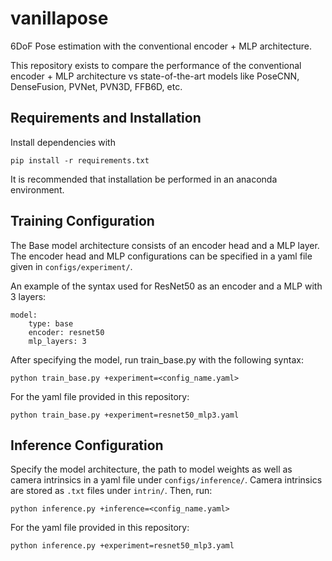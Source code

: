 # vanillapose
6DoF Pose estimation with the conventional encoder + MLP architecture.

This repository exists to compare the performance of the conventional encoder + MLP architecture vs state-of-the-art models like PoseCNN, DenseFusion, PVNet, PVN3D, FFB6D, etc.

## Requirements and Installation
Install dependencies with
```shell
pip install -r requirements.txt
```
It is recommended that installation be performed in an anaconda environment.

## Training Configuration
The Base model architecture consists of an encoder head and a MLP layer. The encoder head and MLP configurations can be specified in a yaml file given in ``configs/experiment/``.

An example of the syntax used for ResNet50 as an encoder and a MLP with 3 layers:
```shell
model:
    type: base
    encoder: resnet50
    mlp_layers: 3
```

After specifying the model, run train_base.py with the following syntax:
```shell
python train_base.py +experiment=<config_name.yaml>
```
For the yaml file provided in this repository:
```shell
python train_base.py +experiment=resnet50_mlp3.yaml
```

## Inference Configuration
Specify the model architecture, the path to model weights as well as camera intrinsics in a yaml file under ``configs/inference/``. Camera intrinsics are stored as ``.txt`` files under ``intrin/``. Then, run:
```shell
python inference.py +inference=<config_name.yaml>
```

For the yaml file provided in this repository:
```shell
python inference.py +experiment=resnet50_mlp3.yaml
```
